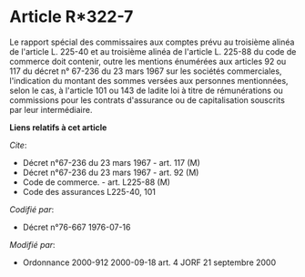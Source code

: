 # Article R*322-7

Le rapport spécial des commissaires aux comptes prévu au troisième alinéa de l'article L. 225-40 et au troisième alinéa de
l'article L. 225-88 du code de commerce doit contenir, outre les mentions énumérées aux articles 92 ou 117 du décret n°
67-236 du 23 mars 1967 sur les sociétés commerciales, l'indication du montant des sommes versées aux personnes mentionnées,
selon le cas, à l'article 101 ou 143 de ladite loi à titre de rémunérations ou commissions pour les contrats d'assurance ou
de capitalisation souscrits par leur intermédiaire.

**Liens relatifs à cet article**

_Cite_:

  - Décret n°67-236 du 23 mars 1967 - art. 117 (M)
  - Décret n°67-236 du 23 mars 1967 - art. 92 (M)
  - Code de commerce. - art. L225-88 (M)
  - Code des assurances L225-40, 101

_Codifié par_:

  - Décret n°76-667 1976-07-16

_Modifié par_:

  - Ordonnance 2000-912 2000-09-18 art. 4 JORF 21 septembre 2000
